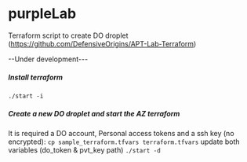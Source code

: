 # purpleLab
Terraform script to create DO droplet (https://github.com/DefensiveOrigins/APT-Lab-Terraform)

--Under development---

##### Install terraform
`./start -i` 

##### Create a new DO droplet and start the AZ terraform
It is required a DO account, Personal access tokens and a ssh key (no encrypted):
`cp sample_terraform.tfvars terraform.tfvars`
update both variables (do_token & pvt_key path)
`./start -d`

